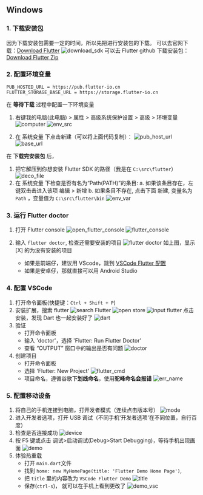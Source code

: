 ## Windows

### 1. 下载安装包

因为下载安装包需要一定的时间，所以先把进行安装包的下载。
可以去官网下载：[Download Flutter](https://flutter.io/sdk-archive/#windows)
![download_sdk](./dist/03_download_sdk.png)
可以去 Flutter github 下载安装包：[Download Flutter Zip](https://github.com/flutter/flutter/releases)

### 2. 配置环境变量

```
PUB_HOSTED_URL = https://pub.flutter-io.cn
FLUTTER_STORAGE_BASE_URL = https://storage.flutter-io.cn
```

在 **等待下载** 过程中配置一下环境变量

1. 右键我的电脑(此电脑) > 属性 > 高级系统保护设置 > 高级 > 环境变量
   ![computer](./dist/03_computer.png)
   ![env_src](./dist/03_env_src.png)

2. 在 系统变量 下点击新建（可以将上面代码复制）：
   ![pub_host_url](./dist/02_hosted_url.png)
   ![base_url](./dist/01_base_url.png)

在 **下载完安装包** 后，

1. 把它解压到你想安装 Flutter SDK 的路径（我是在 `C:\src\flutter`）
   ![deco_file](./dist/04_deco_file.png)
2. 在 系统变量 下检查是否有名为“Path(PATH)”的条目:
   a. 如果该条目存在，左键双击击进入该项 编辑 > 新增
   b. 如果条目不存在, 点击下面 新建, 变量名为 `Path` ，变量值为 `C:\src\flutter\bin`
   ![env_var](./dist/05_env_var.png)

### 3. 运行 Flutter doctor

1. 打开 Flutter console
   ![open_flutter_console](./dist/08_open_console.png)
   ![flutter_console](./dist/08_flutter_console.png)

2. 输入 `flutter doctor`, 检查还需要安装的项目
   ![flutter doctor](./dist/09_flutter_doc.png)
   如上图，显示 [X] 的为没有安装的项目
   - 如果是前端仔，建议用 VScode，跳到 [VSCode Flutter 配置](#配置VSCode)
   - 如果是安卓仔，那就直接可以用 Android Studio

### 4. 配置 VSCode

1. 打开命令面板(快捷键：`Ctrl + Shift + P`)
2. 安装扩展，搜索 flutter
   ![search Flutter](./dist/vscode/01_search.png)
   ![open store](./dist/vscode/02_store.png)
   ![input flutter](./dist/vscode/03_flutter.png)
   点击安装，发现 Dart 也一起安装好了
   ![dart](./dist/vscode/04_dart.png)
3. 验证
   - 打开命令面板
   - 输入 'doctor'，选择 'Flutter: Run Flutter Doctor'
   - 查看 “OUTPUT” 窗口中的输出是否有问题
     ![doctor](./dist/vscode/05_doc.png)
4. 创建项目
   - 打开命令面板
   - 选择 'Flutter: New Project'
     ![flutter_cmd](./dist/vscode/07_flutter_cmd.png)
   - 项目命名，遵循谷歌**下划线命名**，使用**驼峰命名会报错**
     ![err_name](./dist/vscode/06_err_name.png)

### 5. 配置移动设备

1. 将自己的手机连接到电脑，打开发者模式（连续点击版本号）
   ![mode](./dist/14_mode.jpg)
2. 进入开发者选项，打开 USB 调试（不同手机'开发者选项'在不同位置，自行百度）
3. 检查是否连接成功
   ![device](./dist/vscode/08_device.png)
4. 按 F5 键或点击 调试>启动调试(Debug>Start Debugging)，等待手机出现画面
   ![demo](./dist/12_demo.jpg)
5. 体验热重载
   - 打开 `main.dart`文件
   - 找到 `home: new MyHomePage(title: 'Flutter Demo Home Page')`,
   - 把 `title` 里的内容改为 `VSCode Flutter Demo`
     ![title](./dist/vscode/09_title.png)
   - 保存(`ctrl-s`)， 就可以在手机上看到更改了
     ![demo_vsc](./dist/13_demo_vsc.jpg)

